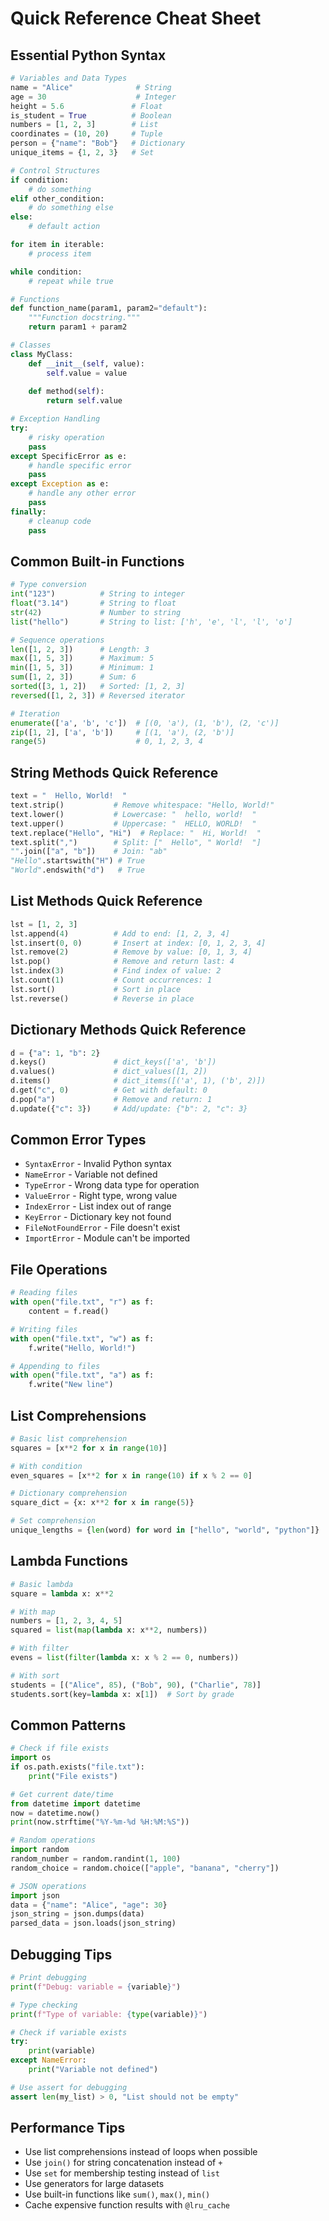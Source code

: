 # Quick Reference Cheat Sheet

## Essential Python Syntax

```python
# Variables and Data Types
name = "Alice"              # String
age = 30                    # Integer
height = 5.6               # Float
is_student = True          # Boolean
numbers = [1, 2, 3]        # List
coordinates = (10, 20)     # Tuple
person = {"name": "Bob"}   # Dictionary
unique_items = {1, 2, 3}   # Set

# Control Structures
if condition:
    # do something
elif other_condition:
    # do something else
else:
    # default action

for item in iterable:
    # process item

while condition:
    # repeat while true

# Functions
def function_name(param1, param2="default"):
    """Function docstring."""
    return param1 + param2

# Classes
class MyClass:
    def __init__(self, value):
        self.value = value
    
    def method(self):
        return self.value

# Exception Handling
try:
    # risky operation
    pass
except SpecificError as e:
    # handle specific error
    pass
except Exception as e:
    # handle any other error
    pass
finally:
    # cleanup code
    pass
```

## Common Built-in Functions

```python
# Type conversion
int("123")          # String to integer
float("3.14")       # String to float
str(42)             # Number to string
list("hello")       # String to list: ['h', 'e', 'l', 'l', 'o']

# Sequence operations
len([1, 2, 3])      # Length: 3
max([1, 5, 3])      # Maximum: 5
min([1, 5, 3])      # Minimum: 1
sum([1, 2, 3])      # Sum: 6
sorted([3, 1, 2])   # Sorted: [1, 2, 3]
reversed([1, 2, 3]) # Reversed iterator

# Iteration
enumerate(['a', 'b', 'c'])  # [(0, 'a'), (1, 'b'), (2, 'c')]
zip([1, 2], ['a', 'b'])     # [(1, 'a'), (2, 'b')]
range(5)                    # 0, 1, 2, 3, 4
```

## String Methods Quick Reference

```python
text = "  Hello, World!  "
text.strip()           # Remove whitespace: "Hello, World!"
text.lower()           # Lowercase: "  hello, world!  "
text.upper()           # Uppercase: "  HELLO, WORLD!  "
text.replace("Hello", "Hi")  # Replace: "  Hi, World!  "
text.split(",")        # Split: ["  Hello", " World!  "]
"".join(["a", "b"])    # Join: "ab"
"Hello".startswith("H") # True
"World".endswith("d")   # True
```

## List Methods Quick Reference

```python
lst = [1, 2, 3]
lst.append(4)          # Add to end: [1, 2, 3, 4]
lst.insert(0, 0)       # Insert at index: [0, 1, 2, 3, 4]
lst.remove(2)          # Remove by value: [0, 1, 3, 4]
lst.pop()              # Remove and return last: 4
lst.index(3)           # Find index of value: 2
lst.count(1)           # Count occurrences: 1
lst.sort()             # Sort in place
lst.reverse()          # Reverse in place
```

## Dictionary Methods Quick Reference

```python
d = {"a": 1, "b": 2}
d.keys()               # dict_keys(['a', 'b'])
d.values()             # dict_values([1, 2])
d.items()              # dict_items([('a', 1), ('b', 2)])
d.get("c", 0)          # Get with default: 0
d.pop("a")             # Remove and return: 1
d.update({"c": 3})     # Add/update: {"b": 2, "c": 3}
```

## Common Error Types

- `SyntaxError` - Invalid Python syntax
- `NameError` - Variable not defined
- `TypeError` - Wrong data type for operation
- `ValueError` - Right type, wrong value
- `IndexError` - List index out of range
- `KeyError` - Dictionary key not found
- `FileNotFoundError` - File doesn't exist
- `ImportError` - Module can't be imported

## File Operations

```python
# Reading files
with open("file.txt", "r") as f:
    content = f.read()

# Writing files
with open("file.txt", "w") as f:
    f.write("Hello, World!")

# Appending to files
with open("file.txt", "a") as f:
    f.write("New line")
```

## List Comprehensions

```python
# Basic list comprehension
squares = [x**2 for x in range(10)]

# With condition
even_squares = [x**2 for x in range(10) if x % 2 == 0]

# Dictionary comprehension
square_dict = {x: x**2 for x in range(5)}

# Set comprehension
unique_lengths = {len(word) for word in ["hello", "world", "python"]}
```

## Lambda Functions

```python
# Basic lambda
square = lambda x: x**2

# With map
numbers = [1, 2, 3, 4, 5]
squared = list(map(lambda x: x**2, numbers))

# With filter
evens = list(filter(lambda x: x % 2 == 0, numbers))

# With sort
students = [("Alice", 85), ("Bob", 90), ("Charlie", 78)]
students.sort(key=lambda x: x[1])  # Sort by grade
```

## Common Patterns

```python
# Check if file exists
import os
if os.path.exists("file.txt"):
    print("File exists")

# Get current date/time
from datetime import datetime
now = datetime.now()
print(now.strftime("%Y-%m-%d %H:%M:%S"))

# Random operations
import random
random_number = random.randint(1, 100)
random_choice = random.choice(["apple", "banana", "cherry"])

# JSON operations
import json
data = {"name": "Alice", "age": 30}
json_string = json.dumps(data)
parsed_data = json.loads(json_string)
```

## Debugging Tips

```python
# Print debugging
print(f"Debug: variable = {variable}")

# Type checking
print(f"Type of variable: {type(variable)}")

# Check if variable exists
try:
    print(variable)
except NameError:
    print("Variable not defined")

# Use assert for debugging
assert len(my_list) > 0, "List should not be empty"
```

## Performance Tips

- Use list comprehensions instead of loops when possible
- Use `join()` for string concatenation instead of `+`
- Use `set` for membership testing instead of `list`
- Use generators for large datasets
- Use built-in functions like `sum()`, `max()`, `min()`
- Cache expensive function results with `@lru_cache`